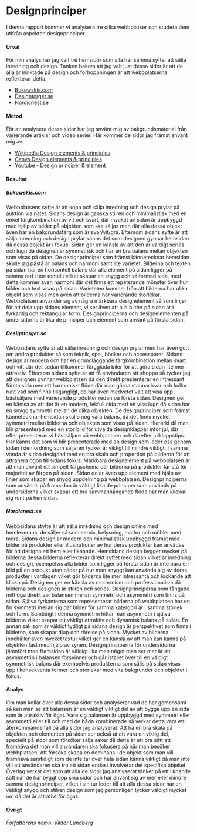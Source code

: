 ---
---
Designprinciper
========================

I denna rapport kommer vi analysera tre olika webbplatser och studera dem utifrån aspekten designprinciper.

#### Urval

För min analys har jag valt tre hemsidor som alla har samma syfte, att sälja inredning och design. Tanken bakom att
jag valt just dessa sidor är att de alla är inriktade på design och förhoppningen är att webbplatserna reflekterar
detta.

- [Bukowskis.com](htps://www.bukowskis.com/sv)
- [Designtorget.se](https://designtorget.se/)
- [Nordicnest.se](https://www.nordicnest.se/)

#### Metod

För att analysera dessa sidor har jag använt mig av bakgrundsmaterial från varierande artiklar och video serier.
Här kommer de sidor jag främst använt mig av:

- [Wikipedia Design elements & principles](https://en.wikipedia.org/wiki/Visual_design_elements_and_principles)
- [Canva Design elements & principles](https://www.canva.com/learn/design-elements-principles/)
- [Youtube - Design principer & element](https://www.youtube.com/playlist?list=PLKtP9l5q3ce-oz7aoBkk-oEn4xzGbtqxU)

#### Resultat

##### Bukowskis.com

Webbplatsens syfte är att köpa och sälja inredning och design prylar på auktion via nätet.
Sidans design är ganska stilren och minimalistisk med en enkel färgkombination av vit och svart, där mycket av sidan
är uppbyggd med hjälp av bilder på objekten som ska säljas men där alla dessa objekt även har en bakgrundsfärg som är
svar/vit/grå. Eftersom sidans syfte är att sälja inredning och design prylar känns det som designen gynnar hemsidan då
dessa objekt är i fokus. Sidan ger en känsla av att den är väldigt seriös och lugn då designen är symmetrisk och har
en bra balans mellan objekten som visas på sidan.
De designprinciper som främst kännetecknar hemsidan skulle jag påstå är balans och harmoni samt lite varietet.
Bilderna och texten på sidan har en horisontell balans där alla element på sidan ligger på samma rad i horisontellt
vilket skapar en snygg och välformad sida, med detta kommer även harmoni där det finns ett repeterande mönster över hur
bilder och text visas på sidan. Varieteten kommer från att bilderna har olika objekt som visas men även att bilderna
har varierande storlekar. Webbplatsen använder sig av några märkbara designelement så som linjer för att dela upp
sidans element, vi ser även att alla bilder på sidan är i fyrkantig och rektangulär form. Designprinciperna och
designelementen på undersidorna är lika de principer och element som använt på första sidan.

##### Designtorget.se

Webbsidans syfte är att sälja inredning och design prylar men har även gott om andra produkter så som teknik, spel,
böcker och accessoarer. Sidans design är modern och har en grundläggande färgkombination mellan svart och vitt där det
sedan tillkommer färgglada biler för att göra sidan lite mer attraktiv. Eftersom sidans syfte är att få användaren att
shoppa så tycker jag att designen gynnar webbplatsen då den direkt prestenterar en intressant första sida men ett
harmoniskt flöde där man gärna stannar kvar och kollar runt vad som finns tillgängligt, de har även medvetet valt att
visa upp bästsäljare med varierande produkter redan på första sidan. Designen ger en känlsa av att det är en modern,
lekfull sida med ett viss lugn då sidan har en snygg symmetri mellan de olika objekten. De designprinciper som främst
kännetecknar hemsidan skulle nog vara balans, då det finns mycket symmetri mellan bilderna och objekten som visas på
sidan. Hierarki då man blir presenterad med en stor bild för utvalda designklappar inför jul, där efter presenteras vi
bästsäljare på webbplatsen och därefter julklappstips. Här känns det som vi blir presenterade med en design som leder
oss genom sidan i den ordning som säljaren tycker är viktigt till mindre viktigt. I samma vända är sidan designad
med en bra skala och propertion på bilderna för att attrahera ögon till sidans fokus. Märkbara designelement på
webbplatsen är att man använt ett simpelt färgschema där bilderna på produkter får stå för majoritet av färgen på sidan.
Sidan delar även upp element med hjälp av linjer som skapar en snygg uppdelning på webbplatsen. Designprinciperna
som används på framsidan är väldigt lika de principer som används på undersidorna vilket skapar ett bra sammanhängande
flöde när man klickar sig runt på hemsidan.

##### Nordicnest.se

Webbsidans styfte är att sälja inredning och design online med hemleverans, de säljer så som servis, belysning, mattor
och möbler med mera. Sidans design är modern och minimalistisk uppbyggd främst med bilder på produkter eller
illustrationer av hur deras produkter kan anvädas för att designa ett hem eller liknande. Hemsidans design bygger mycket
på bilderna dessa bilderna reflekterar direkt syftet med sidan vilket är inredning och design, exempelvis alla bilder
som ligger på första sidan är inte bara en bild på en produkt utan bilder på hur man snyggt kan använda sig av deras
produkter i vardagen vilket gör bilderna lite mer intressanta och lockande att klicka på. Designen ger en känsla av
modernism och professionalism då bilderna och designen är stilren och seriös.
Designprinciperna som fångade mitt öga direkt var balansen mellan symmetri och asymmetri som finns på sidan. Själva
fyrkanterna som representerar bilderna på webbplatsen har en fin symmetri mellan sig där bilder för samma katergori
är i samma storlek och form. Samtidigt i denna symmetrin hittar man asymmetri i själva bilderna vilket skapar ett
väldigt attraktiv och dynamisk balans på sidan. En annan sak som är väldigt tydligt på sidans design är perspektivet
som finns i bilderna, som skapar djup och rörelse på sidan. Mycket av bilderna innehåller även mycket textur vilket
ger en känsla av att man kan känna på objekten fast med hjälp av synen. Designprinciperna för undersidorna jämnfört med
framsidan är väldigt lika men något man ser mer är att asymmetrin i balansen försvinner och går istället över till en
väldigt symmetrisk balans där exempelvis produkterna som säljs på sidan visas upp i konsekventa former och storlekar med
vita bakgrunder och objektet i fokus.


#### Analys

Om man kollar över alla dessa sidor och analyserar vad de har gemensamt så kan man se att balansen är en väldigt viktigt
del av att bygga upp en sida som är attraktiv för ögat. Vare sig balansen är uppbyggd med symmetri eller asymmetri eller
till och med de båda kombinerade så verkar detta vara ett återkommande fall på alla sidor jag analyserat. Att ha en bra
skala på objekten och elementen på sidan ser också ut att vara en viktig del, speciellt på sidor som försöker sälja
saker då detta är ett bra sätt att framhäva det man vill användaren ska fokusera på när man besöker webbplatsen. Att
försöka skapa en dominans i de objekt som man vill framhäva samtidigt som de inte tar över hela sidan känns viktigt
då man inte vill att användaren ska tro att sidan endast involverar det specifika objeket. Överlag verkar det som att
alla de sidor jag analyserat tänker på ett liknande sätt när de har byggt upp sina sidor och har använt sig av
mer eller mindre samma designprinciper, vilket i sin tur leder till att alla dessa sidor har en väldigt snygg och
stilren design som jag personligen tycker väldigt mycket om då det är attrativt för ögat.

#### Övrigt

*Författarens namn: Viktor Lundberg*
